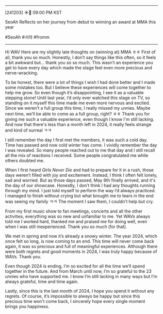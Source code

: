 
___
[241203] ☀️💭 09:00 PM KST

SeoAh Reflects on her journey from debut to winning an award at MMA this year

#SeoAh #서아 #fromm
___

Hi WAV 
Here are my slightly late thoughts on (winning at) MMA ㅎㅎ
First of all, thank you so much. Honestly, I don’t say things like this often, so it feels a bit awkward but… thank you so so much. This wasn’t an experience you get to have every day which made the stage feel even more precious and nerve-wracking.

To be honest, there were a lot of things I wish I had done better and I made some mistakes too. But I believe these experiences will come together to help me grow. So even though it’s disappointing, I see it as a valuable stepping stone! Until last year, I’d only ever watched this stage on TV, so standing on it myself this time made me even more nervous and excited. Since we weren’t a full group this time, I really missed my unnies. Maybe next time, we’ll be able to come as a full group, right? ㅎㅎ Thank you for giving me such a valuable experience, even though I know I'm still lacking. And now that there's less than a month left in 2024, it really feels strange and kind of surreal ㅋㅋ

I still remember the day I first met the members, it was such a cold day. Time has passed and now cold winter has come. 
I vividly remember the day I was revealed.  So many people reached out to me that day and I still recall all the mix of reactions I received. Some people congratulated me while others doubted me. 

When I first heard _Girls Never Die_ and had to prepare for it in a rush, those days weren’t filled with joy and excitement. Instead, I think I often felt lonely, sad and worried. But as those days passed, May 8th finally arrived, and it's the day of our showcase. Honestly, I don’t think I had any thoughts running through my mind. I just told myself to perform the way I’d always practiced. I managed to finish without crying but what brought me to tears in the end was seeing my family ㅋㅋ The moment I saw them, I couldn’t help but cry. 

From my first music show to fan meetings, concerts and all the other activities, everything was so new and unfamiliar to me. Yet WAVs always told me I worked hard, thanked me and praised me for doing well, even when I was still inexperienced. Thank you so much (for that). 

We met in spring and now it’s already a snowy winter. The year 2024, which once felt so long, is now coming to an end. This time will never come back again, it was so precious and full of meaningful experiences. Although there were both regrets and good moments in 2024, I was truly happy because of WAVs. Thank you. 

Even though 2024 is ending, I’m so excited for all the time we’ll spend together in the future. And from March until now, I’m so grateful to the 23 unnies who have supported me. I know I’m still lacking in many ways but I’m always grateful, time and time again.

Lastly, since this is the last month of 2024, I hope you spend it without any regrets. Of course, it’s impossible to always be happy but since this precious time won't come back, I sincerely hope every single moment brings you happiness.